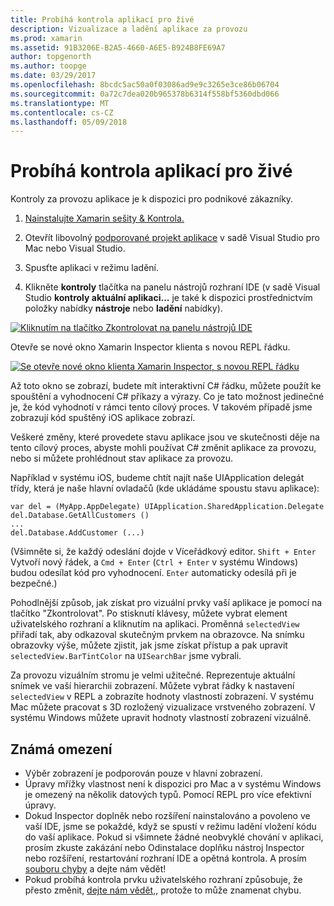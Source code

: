 ```yaml
---
title: Probíhá kontrola aplikací pro živé
description: Vizualizace a ladění aplikace za provozu
ms.prod: xamarin
ms.assetid: 91B3206E-B2A5-4660-A6E5-B924B8FE69A7
author: topgenorth
ms.author: toopge
ms.date: 03/29/2017
ms.openlocfilehash: 8bcdc5ac50a0f03086ad9e9c3265e3ce86b06704
ms.sourcegitcommit: 0a72c7dea020b965378b6314f558bf5360dbd066
ms.translationtype: MT
ms.contentlocale: cs-CZ
ms.lasthandoff: 05/09/2018
---
```

# <a name="inspecting-live-applications"></a>Probíhá kontrola aplikací pro živé

Kontroly za provozu aplikace je k dispozici pro podnikové zákazníky.


1. [Nainstalujte Xamarin sešity & Kontrola.](~/tools/inspector/install.md)

1. Otevřít libovolný [podporované projekt aplikace](~/tools/inspector/install.md#supported-platforms) v sadě Visual Studio pro Mac nebo Visual Studio.
1. Spusťte aplikaci v režimu ladění.
1. Klikněte **kontroly** tlačítka na panelu nástrojů rozhraní IDE (v sadě Visual Studio **kontroly aktuální aplikaci...**  je také k dispozici prostřednictvím položky nabídky **nástroje** nebo **ladění** nabídky).



[![](inspect-images/mac-heres-the-button.png "Kliknutím na tlačítko Zkontrolovat na panelu nástrojů IDE")](inspect-images/mac-heres-the-button.png#lightbox)

Otevře se nové okno Xamarin Inspector klienta s novou REPL řádku.

[![](inspect-images/inspector-0.7.0-map-inspect-small.png "Se otevře nové okno klienta Xamarin Inspector, s novou REPL řádku")](inspect-images/inspector-0.7.0-map-inspect.png#lightbox)

Až toto okno se zobrazí, budete mít interaktivní C# řádku, můžete použít ke spouštění a vyhodnocení C# příkazy a výrazy. Co je tato možnost jedinečné je, že kód vyhodnotí v rámci tento cílový proces. V takovém případě jsme zobrazují kód spuštěný iOS aplikace zobrazí.

Veškeré změny, které provedete stavu aplikace jsou ve skutečnosti děje na tento cílový proces, abyste mohli používat C# změnit aplikace za provozu, nebo si můžete prohlédnout stav aplikace za provozu.

Například v systému iOS, budeme chtít najít naše UIApplication delegát třídy, která je naše hlavní ovladačů (kde ukládáme spoustu stavu aplikace):

    var del = (MyApp.AppDelegate) UIApplication.SharedApplication.Delegate
    del.Database.GetAllCustomers ()
    ...
    del.Database.AddCustomer (...)

(Všimněte si, že každý odeslání dojde v Víceřádkový editor. `Shift + Enter` Vytvoří nový řádek, a `Cmd + Enter` (`Ctrl + Enter` v systému Windows) budou odesílat kód pro vyhodnocení. `Enter` automaticky odesílá při je bezpečné.)

Pohodlnější způsob, jak získat pro vizuální prvky vaší aplikace je pomocí na tlačítko "Zkontrolovat". Po stisknutí klávesy, můžete vybrat element uživatelského rozhraní a kliknutím na aplikaci. Proměnná `selectedView` přiřadí tak, aby odkazoval skutečným prvkem na obrazovce. Na snímku obrazovky výše, můžete zjistit, jak jsme získat přístup a pak upravit `selectedView.BarTintColor` na `UISearchBar` jsme vybrali.

Za provozu vizuálním stromu je velmi užitečné. Reprezentuje aktuální snímek ve vaší hierarchii zobrazení. Můžete vybrat řádky k nastavení `selectedView` v REPL a zobrazíte hodnoty vlastností zobrazení. V systému Mac můžete pracovat s 3D rozložený vizualizace vrstveného zobrazení. V systému Windows můžete upravit hodnoty vlastností zobrazení vizuálně.

## <a name="known-limitations"></a>Známá omezení

 - Výběr zobrazení je podporován pouze v hlavní zobrazení.
 - Úpravy mřížky vlastnost není k dispozici pro Mac a v systému Windows je omezený na několik datových typů. Pomocí REPL pro více efektivní úpravy.
 - Dokud Inspector doplněk nebo rozšíření nainstalováno a povoleno ve vaší IDE, jsme se pokaždé, když se spustí v režimu ladění vložení kódu do vaší aplikace. Pokud si všimnete žádné neobvyklé chování v aplikaci, prosím zkuste zakázání nebo Odinstalace doplňku nástroj Inspector nebo rozšíření, restartování rozhraní IDE a opětná kontrola. A prosím [souboru chyby](~/tools/inspector/install.md#reporting-bugs) a dejte nám vědět!
 - Pokud probíhá kontrola prvku uživatelského rozhraní způsobuje, že přesto změnit, [dejte nám vědět,](~/tools/inspector/install.md#reporting-bugs), protože to může znamenat chybu.

